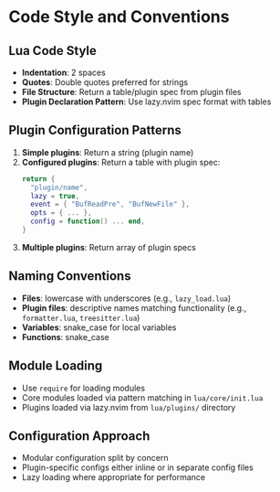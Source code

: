 # Code Style and Conventions

## Lua Code Style
- **Indentation**: 2 spaces
- **Quotes**: Double quotes preferred for strings
- **File Structure**: Return a table/plugin spec from plugin files
- **Plugin Declaration Pattern**: Use lazy.nvim spec format with tables

## Plugin Configuration Patterns
1. **Simple plugins**: Return a string (plugin name)
2. **Configured plugins**: Return a table with plugin spec:
   ```lua
   return {
     "plugin/name",
     lazy = true,
     event = { "BufReadPre", "BufNewFile" },
     opts = { ... },
     config = function() ... end,
   }
   ```
3. **Multiple plugins**: Return array of plugin specs

## Naming Conventions
- **Files**: lowercase with underscores (e.g., `lazy_load.lua`)
- **Plugin files**: descriptive names matching functionality (e.g., `formatter.lua`, `treesitter.lua`)
- **Variables**: snake_case for local variables
- **Functions**: snake_case

## Module Loading
- Use `require` for loading modules
- Core modules loaded via pattern matching in `lua/core/init.lua`
- Plugins loaded via lazy.nvim from `lua/plugins/` directory

## Configuration Approach
- Modular configuration split by concern
- Plugin-specific configs either inline or in separate config files
- Lazy loading where appropriate for performance